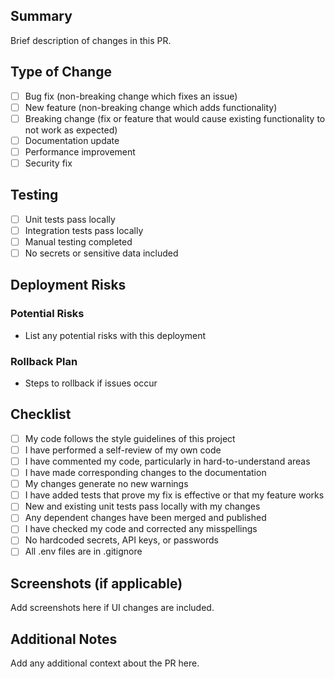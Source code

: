 ## Summary

Brief description of changes in this PR.

## Type of Change

- [ ] Bug fix (non-breaking change which fixes an issue)
- [ ] New feature (non-breaking change which adds functionality)
- [ ] Breaking change (fix or feature that would cause existing functionality to not work as expected)
- [ ] Documentation update
- [ ] Performance improvement
- [ ] Security fix

## Testing

- [ ] Unit tests pass locally
- [ ] Integration tests pass locally
- [ ] Manual testing completed
- [ ] No secrets or sensitive data included

## Deployment Risks

### Potential Risks
- List any potential risks with this deployment

### Rollback Plan
- Steps to rollback if issues occur

## Checklist

- [ ] My code follows the style guidelines of this project
- [ ] I have performed a self-review of my own code
- [ ] I have commented my code, particularly in hard-to-understand areas
- [ ] I have made corresponding changes to the documentation
- [ ] My changes generate no new warnings
- [ ] I have added tests that prove my fix is effective or that my feature works
- [ ] New and existing unit tests pass locally with my changes
- [ ] Any dependent changes have been merged and published
- [ ] I have checked my code and corrected any misspellings
- [ ] No hardcoded secrets, API keys, or passwords
- [ ] All .env files are in .gitignore

## Screenshots (if applicable)

Add screenshots here if UI changes are included.

## Additional Notes

Add any additional context about the PR here.